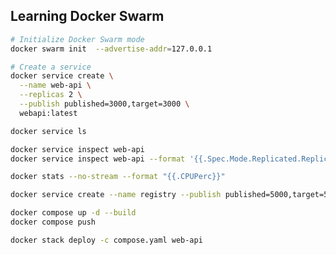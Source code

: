 ## Learning Docker Swarm

```bash
# Initialize Docker Swarm mode
docker swarm init  --advertise-addr=127.0.0.1
```

```bash
# Create a service
docker service create \
  --name web-api \
  --replicas 2 \
  --publish published=3000,target=3000 \
  webapi:latest

docker service ls
```

```bash
docker service inspect web-api
docker service inspect web-api --format '{{.Spec.Mode.Replicated.Replicas}}'
```

```bash
docker stats --no-stream --format "{{.CPUPerc}}"
```

```bash
docker service create --name registry --publish published=5000,target=5000 registry:2

docker compose up -d --build
docker compose push
```

```bash
docker stack deploy -c compose.yaml web-api
```
